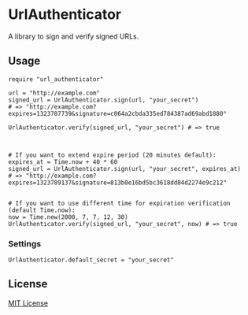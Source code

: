 UrlAuthenticator
================

A library to sign and verify signed URLs.

Usage
-----

	require "url_authenticator"
	
	url = "http://example.com"
	signed_url = UrlAuthenticator.sign(url, "your_secret")
	# => "http://example.com?expires=1323787739&signature=c064a2cbda335ed784387ad69abd1880"

	UrlAuthenticator.verify(signed_url, "your_secret") # => true



	# If you want to extend expire period (20 minutes default):
	expires_at = Time.now + 40 * 60
	signed_url = UrlAuthenticator.sign(url, "your_secret", expires_at)
	# => "http://example.com?expires=1323789137&signature=813b0e16bd5bc3618dd84d2274e9c212"


	# If you want to use different time for expiration verification (default Time.now):
	now = Time.new(2000, 7, 7, 12, 30)
	UrlAuthenticator.verify(signed_url, "your_secret", now) # => true

### Settings

	UrlAuthenticator.default_secret = "your_secret"

License
-------

[MIT License](https://github.com/neaf/url_authenticator/blob/master/MIT-LICENSE)
